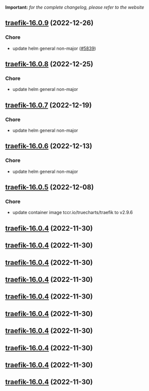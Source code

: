 **Important:**
*for the complete changelog, please refer to the website*




## [traefik-16.0.9](https://github.com/truecharts/charts/compare/traefik-16.0.8...traefik-16.0.9) (2022-12-26)

### Chore

- update helm general non-major ([#5839](https://github.com/truecharts/charts/issues/5839))
  
  


## [traefik-16.0.8](https://github.com/truecharts/charts/compare/traefik-16.0.7...traefik-16.0.8) (2022-12-25)

### Chore

- update helm general non-major
  
  


## [traefik-16.0.7](https://github.com/truecharts/charts/compare/traefik-16.0.6...traefik-16.0.7) (2022-12-19)

### Chore

- update helm general non-major
  
  


## [traefik-16.0.6](https://github.com/truecharts/charts/compare/traefik-16.0.5...traefik-16.0.6) (2022-12-13)

### Chore

- update helm general non-major
  
  


## [traefik-16.0.5](https://github.com/truecharts/charts/compare/traefik-16.0.4...traefik-16.0.5) (2022-12-08)

### Chore

- update container image tccr.io/truecharts/traefik to v2.9.6
  
  


## [traefik-16.0.4](https://github.com/truecharts/charts/compare/traefik-16.0.3...traefik-16.0.4) (2022-11-30)




## [traefik-16.0.4](https://github.com/truecharts/charts/compare/traefik-16.0.3...traefik-16.0.4) (2022-11-30)




## [traefik-16.0.4](https://github.com/truecharts/charts/compare/traefik-16.0.3...traefik-16.0.4) (2022-11-30)




## [traefik-16.0.4](https://github.com/truecharts/charts/compare/traefik-16.0.3...traefik-16.0.4) (2022-11-30)




## [traefik-16.0.4](https://github.com/truecharts/charts/compare/traefik-16.0.3...traefik-16.0.4) (2022-11-30)




## [traefik-16.0.4](https://github.com/truecharts/charts/compare/traefik-16.0.3...traefik-16.0.4) (2022-11-30)




## [traefik-16.0.4](https://github.com/truecharts/charts/compare/traefik-16.0.3...traefik-16.0.4) (2022-11-30)




## [traefik-16.0.4](https://github.com/truecharts/charts/compare/traefik-16.0.3...traefik-16.0.4) (2022-11-30)




## [traefik-16.0.4](https://github.com/truecharts/charts/compare/traefik-16.0.3...traefik-16.0.4) (2022-11-30)




## [traefik-16.0.4](https://github.com/truecharts/charts/compare/traefik-16.0.3...traefik-16.0.4) (2022-11-30)


